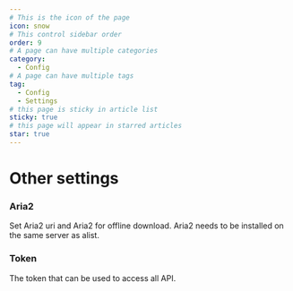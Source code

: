 ```yaml
---
# This is the icon of the page
icon: snow
# This control sidebar order
order: 9
# A page can have multiple categories
category:
  - Config
# A page can have multiple tags
tag:
  - Config
  - Settings
# this page is sticky in article list
sticky: true
# this page will appear in starred articles
star: true
---
```


# Other settings

### Aria2

Set Aria2 uri and Aria2 for offline download. Aria2 needs to be installed on the same server as alist.

### Token

The token that can be used to access all API.
